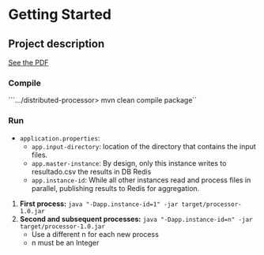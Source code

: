 # Getting Started

## Project description

[See the PDF](./docs/Crossjoin_Solutions_-_Dev_Backend_Challenge.pdf)

### Compile

```.../distributed-processor> mvn clean compile package``

### Run

- `application.properties`:
  - `app.input-directory`: location of the directory that contains the input files.
  - `app.master-instance`: By design, only this instance writes to resultado.csv the results in DB Redis  
  - `app.instance-id`: While all other instances read and process files in parallel, publishing results to Redis for aggregation.

1. **First process:** `java "-Dapp.instance-id=1" -jar target/processor-1.0.jar`  
2. **Second and subsequent processes:** `java "-Dapp.instance-id=n" -jar target/processor-1.0.jar`
     - Use a different n for each new process
     - n must be an Integer